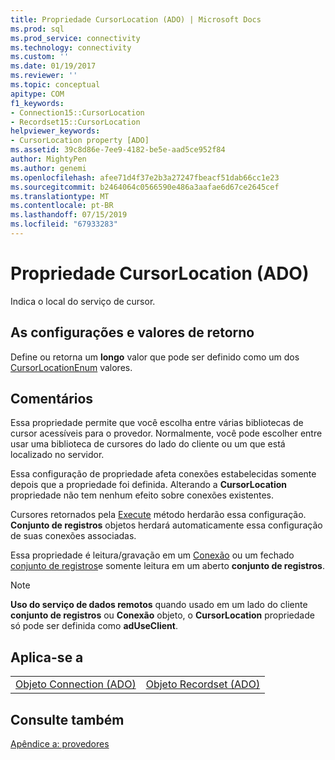 ```yaml
---
title: Propriedade CursorLocation (ADO) | Microsoft Docs
ms.prod: sql
ms.prod_service: connectivity
ms.technology: connectivity
ms.custom: ''
ms.date: 01/19/2017
ms.reviewer: ''
ms.topic: conceptual
apitype: COM
f1_keywords:
- Connection15::CursorLocation
- Recordset15::CursorLocation
helpviewer_keywords:
- CursorLocation property [ADO]
ms.assetid: 39c8d86e-7ee9-4182-be5e-aad5ce952f84
author: MightyPen
ms.author: genemi
ms.openlocfilehash: afee71d4f37e2b3a27247fbeacf51dab66cc1e23
ms.sourcegitcommit: b2464064c0566590e486a3aafae6d67ce2645cef
ms.translationtype: MT
ms.contentlocale: pt-BR
ms.lasthandoff: 07/15/2019
ms.locfileid: "67933283"
---
```

# <a name="cursorlocation-property-ado"></a>Propriedade CursorLocation (ADO)
Indica o local do serviço de cursor.  
  
## <a name="settings-and-return-values"></a>As configurações e valores de retorno  
 Define ou retorna um **longo** valor que pode ser definido como um dos [CursorLocationEnum](../../../ado/reference/ado-api/cursorlocationenum.md) valores.  
  
## <a name="remarks"></a>Comentários  
 Essa propriedade permite que você escolha entre várias bibliotecas de cursor acessíveis para o provedor. Normalmente, você pode escolher entre usar uma biblioteca de cursores do lado do cliente ou um que está localizado no servidor.  
  
 Essa configuração de propriedade afeta conexões estabelecidas somente depois que a propriedade foi definida. Alterando a **CursorLocation** propriedade não tem nenhum efeito sobre conexões existentes.  
  
 Cursores retornados pela [Execute](../../../ado/reference/ado-api/execute-method-ado-connection.md) método herdarão essa configuração. **Conjunto de registros** objetos herdará automaticamente essa configuração de suas conexões associadas.  
  
 Essa propriedade é leitura/gravação em um [Conexão](../../../ado/reference/ado-api/connection-object-ado.md) ou um fechado [conjunto de registros](../../../ado/reference/ado-api/recordset-object-ado.md)e somente leitura em um aberto **conjunto de registros**.  
  
> [!NOTE]
>  **Uso do serviço de dados remotos** quando usado em um lado do cliente **conjunto de registros** ou **Conexão** objeto, o **CursorLocation** propriedade só pode ser definida como **adUseClient**.  
  
## <a name="applies-to"></a>Aplica-se a  
  
|||  
|-|-|  
|[Objeto Connection (ADO)](../../../ado/reference/ado-api/connection-object-ado.md)|[Objeto Recordset (ADO)](../../../ado/reference/ado-api/recordset-object-ado.md)|  
  
## <a name="see-also"></a>Consulte também  
 [Apêndice a: provedores](../../../ado/guide/appendixes/appendix-a-providers.md)
